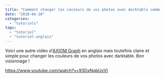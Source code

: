 ```yaml
---
title: "Comment changer les couleurs de vos photos avec darktable comme avec la sélection de couleurs de Lightroom"
date: "2018-04-20"
categories: 
  - "tutoriels"
tags: 
  - "tutoriel"
  - "tutoriel-anglais"
---
```


Voici une autre vidéo d'[AXIOM Graph](http://darktable.fr/2018/04/darktable-express-panneaux-et-decalage-photo/) en anglais mais toutefois claire et simple pour changer les couleurs de vos photos avec darktable. Bon visionnage !

https://www.youtube.com/watch?v=93DxNqbUxVI
